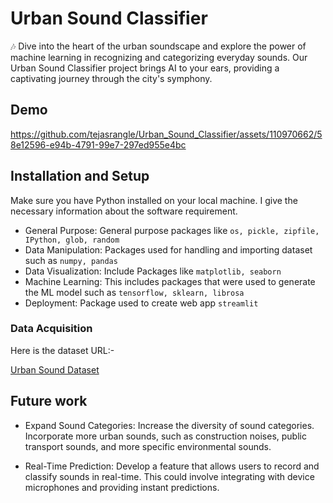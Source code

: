 
# Urban Sound Classifier

🎶 Dive into the heart of the urban soundscape and explore the power of machine learning in recognizing and categorizing everyday sounds. Our Urban Sound Classifier project brings AI to your ears, providing a captivating journey through the city's symphony.

## Demo
https://github.com/tejasrangle/Urban_Sound_Classifier/assets/110970662/58e12596-e94b-4791-99e7-297ed955e4bc


## Installation and Setup
Make sure you have Python installed on your local machine. I give the necessary information about the software requirement.

- General Purpose: General purpose packages like `os, pickle, zipfile, IPython, glob, random`
- Data Manipulation: Packages used for handling and importing dataset such as `numpy, pandas`
- Data Visualization: Include Packages like `matplotlib, seaborn`
- Machine Learning: This includes packages that were used to generate the ML model such as `tensorflow, sklearn, librosa`
- Deployment: Package used to create web app `streamlit`


### Data Acquisition

Here is the dataset URL:-

[Urban Sound Dataset](https://datahack.analyticsvidhya.com/contest/practice-problem-urban-sound-classification/#ProblemStatement)
## Future work

- Expand Sound Categories:
Increase the diversity of sound categories. Incorporate more urban sounds, such as construction noises, public transport sounds, and more specific environmental sounds.

- Real-Time Prediction:
Develop a feature that allows users to record and classify sounds in real-time. This could involve integrating with device microphones and providing instant predictions.
